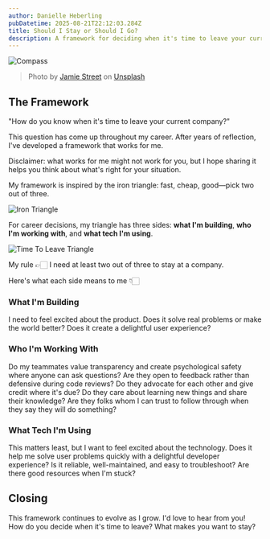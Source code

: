 ```yaml
---
author: Danielle Heberling
pubDatetime: 2025-08-21T22:12:03.284Z
title: Should I Stay or Should I Go?
description: A framework for deciding when it's time to leave your current company, based on evaluating what you're building, who you're working with, and the technology you use.
---
```


![Compass](/assets/compass-hand.jpg)

> Photo by <a href="https://unsplash.com/@jamie452?utm_source=unsplash&utm_medium=referral&utm_content=creditCopyText">Jamie Street</a> on <a href="https://unsplash.com/photos/person-holding-compass-facing-towards-green-pine-trees-_94HLr_QXo8?utm_source=unsplash&utm_medium=referral&utm_content=creditCopyText">Unsplash</a>

## The Framework

"How do you know when it's time to leave your current company?"

This question has come up throughout my career. After years of reflection, I've developed a framework that works for me.

Disclaimer: what works for me might not work for you, but I hope sharing it helps you think about what's right for your situation.

My framework is inspired by the iron triangle: fast, cheap, good—pick two out of three.

![Iron Triangle](/assets/iron-triangle.png)

For career decisions, my triangle has three sides: **what I'm building**, **who I'm working with**, and **what tech I'm using**.

![Time To Leave Triangle](/assets/leave-triangle.png)

My rule 👉🏻 I need at least two out of three to stay at a company.

Here's what each side means to me 👇🏻

### What I'm Building

I need to feel excited about the product. Does it solve real problems or make the world better? Does it create a delightful user experience?

### Who I'm Working With

Do my teammates value transparency and create psychological safety where anyone can ask questions? Are they open to feedback rather than defensive during code reviews? Do they advocate for each other and give credit where it's due? Do they care about learning new things and share their knowledge? Are they folks whom I can trust to follow through when they say they will do something?

### What Tech I'm Using

This matters least, but I want to feel excited about the technology. Does it help me solve user problems quickly with a delightful developer experience? Is it reliable, well-maintained, and easy to troubleshoot? Are there good resources when I'm stuck?

## Closing

This framework continues to evolve as I grow. I'd love to hear from you! How do you decide when it's time to leave? What makes you want to stay?

&nbsp;
